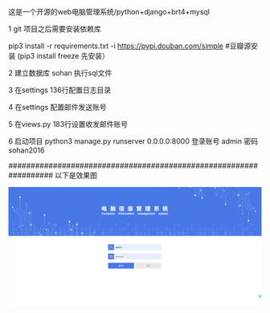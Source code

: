 这是一个开源的web电脑管理系统/python+django+brt4+mysql


1 git 项目之后需要安装依赖库 

pip3 install -r requirements.txt    -i https://pypi.douban.com/simple  #豆瓣源安装 (pip3 install freeze 先安装）

2 建立数据库 sohan 执行sql文件

3 在settings 136行配置日志目录 

4 在settings 配置邮件发送账号 

5 在views.py 183行设置收发邮件账号 

6 启动项目 python3 manage.py runserver 0.0.0.0:8000 
登录账号  admin  密码 sohan2016

##################################################################
以下是效果图

![登录](https://github.com/hanwenlu2016/sohan/blob/master/mdgimgs/0.png)

